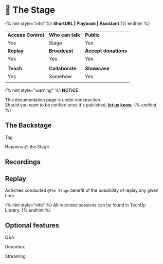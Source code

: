 # 🚧 The Stage

{% hint style="info" %}
**ShortURL | Playbook | Assistant**
{% endhint %}



|                    |                  |                      |
| ------------------ | ---------------- | -------------------- |
| **Access Control** | **Who can talk** | **Public**           |
| Yes                | Stage            | Yes                  |
| **Replay**         | **Broadcast**    | **Accept donations** |
| Yes                | Yes              | Yes                  |
|                    |                  |                      |
| **Teach**          | **Collaborate**  | **Showcase**         |
| Yes                | Somehow          | Yes                  |
|                    |                  |                      |







{% hint style="warning" %}
**NOTICE**

This documentation page is under construction.\
Should you want to be notified once it's published, [**let us know**](https://tiof.click/TIOFTarianUpdatesService).
{% endhint %}

## The Backstage





Tag

Happens @ the Stage



## Recordings

## Replay

Activities conducted `@The Stage` benefit of the possibility of replay any given time.

{% hint style="info" %}
All recorded sessions can be found in TechUp Library.
{% endhint %}

&#x20;

## Optional features

Q\&A

Donorbox

Streaming

